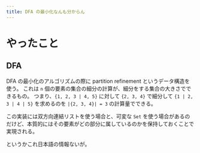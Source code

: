 ```yaml
---
title: DFA の最小化なんも分からん
---
```


# やったこと

## DFA

DFA の最小化のアルゴリズムの際に partition refinement というデータ構造を使う。
これは `n` 個の要素の集合の細分の計算が、細分をする集合の大きさでできるもの。
つまり、`{1, 2, 3 | 4, 5}` に対して `{2, 3, 4}` で細分して `{1 | 2, 3 | 4 | 5}` を求めるのを `|{2, 3, 4}| = 3` の計算量でできる。

この実装には双方向連結リストを使う場合と、可変な `Set` を使う場合があるのだけど、本質的にはその要素がどの部分に属しているのかを保持しておくことで実現される。

というかこれ日本語の情報ないが。
